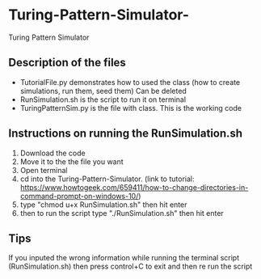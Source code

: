 # Turing-Pattern-Simulator-
Turing Pattern Simulator 

## Description of the files
- TutorialFile.py demonstrates how to used the class (how to create simulations, run them, seed them)
  Can be deleted
- RunSimulation.sh is the script to run it on terminal
- TuringPatternSim.py is the file with class. This is the working code

## Instructions on running the RunSimulation.sh
1. Download the code
2. Move it to the the file you want
3. Open terminal 
4. cd into the Turing-Pattern-Simulator. (link to tutorial: https://www.howtogeek.com/659411/how-to-change-directories-in-command-prompt-on-windows-10/)
5. type "chmod u+x RunSimulation.sh" then hit enter
6. then to run the script type "./RunSimulation.sh" then hit enter

## Tips
If you inputed the wrong information while running the terminal script (RunSimulation.sh)  then press control+C to exit and then re run the script

